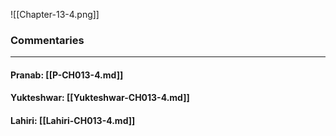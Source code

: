 ![[Chapter-13-4.png]]

### Commentaries

---

#### Pranab: [[P-CH013-4.md]]

#### Yukteshwar: [[Yukteshwar-CH013-4.md]]

#### Lahiri: [[Lahiri-CH013-4.md]]
